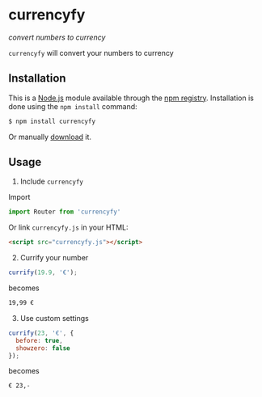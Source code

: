# currencyfy

_convert numbers to currency_

`currencyfy` will convert your numbers to currency

## Installation

This is a [Node.js](https://nodejs.org) module available through the [npm registry](https://www.npmjs.com/). Installation is done using the `npm install` command:

```bash
$ npm install currencyfy
```

Or manually [download]() it.

## Usage

1. Include `currencyfy`

Import

```javascript
import Router from 'currencyfy'
```

Or link `currencyfy.js` in your HTML:

```html
<script src="currencyfy.js"></script>
```

2. Currify your number

```javascript
currify(19.9, '€');
```

becomes

```bash
19,99 €
```

3. Use custom settings
```javascript
currify(23, '€', {
  before: true,
  showzero: false
});
```

becomes

```bash
€ 23,-
```
